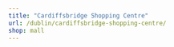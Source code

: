 ```yaml
---
title: "Cardiffsbridge Shopping Centre"
url: /dublin/cardiffsbridge-shopping-centre/
shop: mall
---
```

